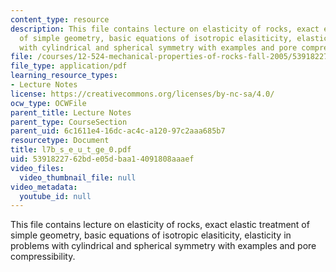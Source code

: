 ```yaml
---
content_type: resource
description: This file contains lecture on elasticity of rocks, exact elastic treatment
  of simple geometry, basic equations of isotropic elasiticity, elasticity in problems
  with cylindrical and spherical symmetry with examples and pore compressibility.
file: /courses/12-524-mechanical-properties-of-rocks-fall-2005/5391822762bde05dbaa14091808aaaef_l7b_s_e_u_t_ge_0.pdf
file_type: application/pdf
learning_resource_types:
- Lecture Notes
license: https://creativecommons.org/licenses/by-nc-sa/4.0/
ocw_type: OCWFile
parent_title: Lecture Notes
parent_type: CourseSection
parent_uid: 6c1611e4-16dc-ac4c-a120-97c2aaa685b7
resourcetype: Document
title: l7b_s_e_u_t_ge_0.pdf
uid: 53918227-62bd-e05d-baa1-4091808aaaef
video_files:
  video_thumbnail_file: null
video_metadata:
  youtube_id: null
---
```

This file contains lecture on elasticity of rocks, exact elastic treatment of simple geometry, basic equations of isotropic elasiticity, elasticity in problems with cylindrical and spherical symmetry with examples and pore compressibility.